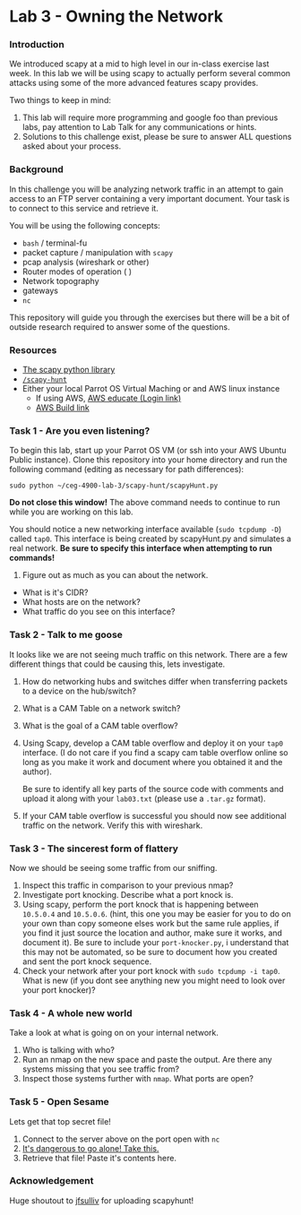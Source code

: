 # Lab 3 - Owning the Network

### Introduction
We introduced scapy at a mid to high level in our in-class exercise last week.
In this lab we will be using scapy to actually perform several common attacks
using some of the more advanced features scapy provides.

Two things to keep in mind:
1. This lab will require more programming and google foo than previous labs, pay
   attention to Lab Talk for any communications or hints.
2. Solutions to this challenge exist, please be sure to answer ALL questions
   asked about your process.

### Background
In this challenge you will be analyzing network traffic in an attempt to gain
access to an FTP server containing a very important document.  Your task is to
connect to this service and retrieve it.

You will be using the following concepts:
* `bash` / terminal-fu
* packet capture / manipulation with `scapy`
* pcap analysis (wireshark or other)
* Router modes of operation ( )
* Network topography
* gateways
* `nc`

This repository will guide you through the exercises but there will be a bit of
outside research required to answer some of the questions.

### Resources
* [The scapy python library](https://scapy.net/)
* [`/scapy-hunt`](../blob/master/scapy-hunt)
* Either your local Parrot OS Virtual Maching or and AWS linux instance
  * If using AWS, [AWS educate (Login link)](https://www.awseducate.com/signin/SiteLogin)
  * [AWS Build link](https://console.aws.amazon.com/cloudformation/home?region=us-east-1#/stacks/new?stackName=CEG-4900Lab02&templateURL=https:%2F%2Fs3.amazonaws.com%2Fwsu-cecs-cf-templates%2Fceg4900lab1.yml)

### Task 1 - Are you even listening?
To begin this lab, start up your Parrot OS VM (or ssh into your AWS Ubuntu
Public instance).  Clone this repository into your home directory and run the 
following command (editing as necessary for path differences):
``` 
sudo python ~/ceg-4900-lab-3/scapy-hunt/scapyHunt.py
```
**Do not close this window!**  The above command needs to continue to run while
you are working on this lab.

You should notice a new networking interface available (`sudo tcpdump -D`)
called `tap0`.  This interface is being created by scapyHunt.py and simulates a
real network.  **Be sure to specify this interface when attempting to run
commands!**

1. Figure out as much as you can about the network. 
  * What is it's CIDR?
  * What  hosts are on the network?
  * What traffic do you see on this interface?

### Task 2 - Talk to me goose
It looks like we are not seeing much traffic on this network.  There are a
few different things that could be causing this, lets investigate.

1. How do networking hubs and switches differ when transferring packets to a
   device on the hub/switch?
2. What is a CAM Table on a network switch?
3. What is the goal of a CAM table overflow?
4. Using Scapy, develop a CAM table overflow and deploy it on your `tap0`
   interface.  (I do not care if you find a scapy cam table overflow online so
   long as you make it work and document where you obtained it and the author).

   Be sure to identify all key parts of the source code with comments and upload it along with
   your `lab03.txt` (please use a `.tar.gz` format).
5. If your CAM table overflow is successful you should now see additional
   traffic on the network.  Verify this with wireshark.

### Task 3 - The sincerest form of flattery
Now we should be seeing some traffic from our sniffing.  

1. Inspect this traffic in comparison to your previous nmap?
2. Investigate port knocking.  Describe what a port knock is.
3. Using scapy, perform the port knock that is happening between `10.5.0.4` and
   `10.5.0.6`.  (hint, this one you may be easier for you to do on your own than
   copy someone elses work but the same rule applies, if you find it just source
   the location and author, make sure it works, and document it).  Be sure to
   include your `port-knocker.py`, i understand that this may not be automated,
   so be sure to document how you created and sent the port knock sequence.
4. Check your network after your port knock with `sudo tcpdump -i tap0`.  What
   is new (if you dont see anything new you might need to look over your port
   knocker)?

### Task 4 - A whole new world
Take a look at what is going on on your internal network.

1. Who is talking with who?
2. Run an nmap on the new space and paste the output.  Are there any systems
   missing that you see traffic from?  
3. Inspect those systems further with `nmap`.  What ports are open?

### Task 5 - Open Sesame
Lets get that top secret file!

1. Connect to the server above on the port open with `nc`
2. [It's dangerous to go alone! Take this.](http://www.nsftools.com/tips/RawFTP.htm)
3. Retrieve that file!  Paste it's contents here.


### Acknowledgement
Huge shoutout to [jfsulliv](https://github.com/jfsulliv) for uploading scapyhunt!

